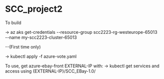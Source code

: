 # SCC_project2

To build

-> az aks get-credentials --resource-group scc2223-rg-westeurope-65013 --name my-scc2223-cluster-65013

--(First time only)

-> kubectl apply -f azure-vote.yaml

To use, get azure-ebay-front EXTERNAL-IP with:
-> kubectl get services
and access using {EXTERNAL-IP}/SCC_EBay-1.0/
